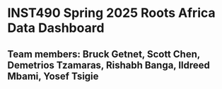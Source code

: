 # INST490 Spring 2025 Roots Africa Data Dashboard
## Team members: Bruck Getnet, Scott Chen, Demetrios Tzamaras,  Rishabh Banga, Ildreed Mbami, Yosef Tsigie
